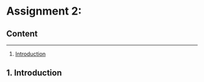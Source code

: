 # Assignment 2: 


## Content
---
1. [Introduction](#intro)




## 1. Introduction <a name="intro"></a>